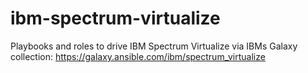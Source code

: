 # ibm-spectrum-virtualize
 Playbooks and roles to drive IBM Spectrum Virtualize via IBMs Galaxy collection:
 https://galaxy.ansible.com/ibm/spectrum_virtualize
